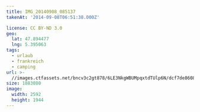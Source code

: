 ```yaml
---
title: IMG_20140908_085137
takenAt: '2014-09-08T06:51:38.000Z'

license: CC BY-ND 3.0
geo:
  lat: 47.894477
  lng: 5.395063
tags:
  - urlaub
  - frankreich
  - camping
url: >-
  //images.ctfassets.net/bncv3c2gt878/6LE3NkgWBUMpqxtdTUlp6N/dcf7de8608f2e9106d0c74f568779d40/img_20140908_085137_28234101361_o
size: 1883080
image:
  width: 2592
  height: 1944
---
```

